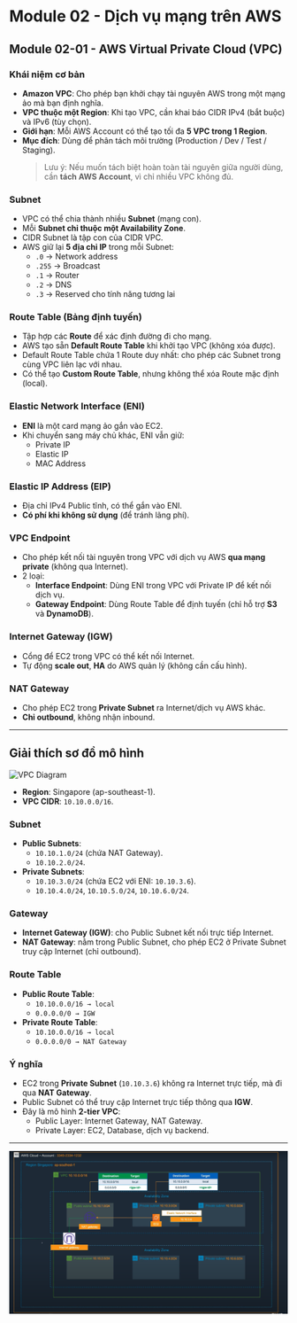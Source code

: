 # Module 02 - Dịch vụ mạng trên AWS

## Module 02-01 - AWS Virtual Private Cloud (VPC)

### Khái niệm cơ bản
- **Amazon VPC**: Cho phép bạn khởi chạy tài nguyên AWS trong một mạng ảo mà bạn định nghĩa.  
- **VPC thuộc một Region**: Khi tạo VPC, cần khai báo CIDR IPv4 (bắt buộc) và IPv6 (tùy chọn).  
- **Giới hạn**: Mỗi AWS Account có thể tạo tối đa **5 VPC trong 1 Region**.  
- **Mục đích**: Dùng để phân tách môi trường (Production / Dev / Test / Staging).  
  > Lưu ý: Nếu muốn tách biệt hoàn toàn tài nguyên giữa người dùng, cần **tách AWS Account**, vì chỉ nhiều VPC không đủ.  

### Subnet
- VPC có thể chia thành nhiều **Subnet** (mạng con).  
- Mỗi **Subnet chỉ thuộc một Availability Zone**.  
- CIDR Subnet là tập con của CIDR VPC.  
- AWS giữ lại **5 địa chỉ IP** trong mỗi Subnet:  
  - `.0` → Network address  
  - `.255` → Broadcast  
  - `.1` → Router  
  - `.2` → DNS  
  - `.3` → Reserved cho tính năng tương lai  

### Route Table (Bảng định tuyến)
- Tập hợp các **Route** để xác định đường đi cho mạng.  
- AWS tạo sẵn **Default Route Table** khi khởi tạo VPC (không xóa được).  
- Default Route Table chứa 1 Route duy nhất: cho phép các Subnet trong cùng VPC liên lạc với nhau.  
- Có thể tạo **Custom Route Table**, nhưng không thể xóa Route mặc định (local).  

### Elastic Network Interface (ENI)
- **ENI** là một card mạng ảo gắn vào EC2.  
- Khi chuyển sang máy chủ khác, ENI vẫn giữ:  
  - Private IP  
  - Elastic IP  
  - MAC Address  

### Elastic IP Address (EIP)
- Địa chỉ IPv4 Public tĩnh, có thể gắn vào ENI.  
- **Có phí khi không sử dụng** (để tránh lãng phí).  

### VPC Endpoint
- Cho phép kết nối tài nguyên trong VPC với dịch vụ AWS **qua mạng private** (không qua Internet).  
- 2 loại:  
  - **Interface Endpoint**: Dùng ENI trong VPC với Private IP để kết nối dịch vụ.  
  - **Gateway Endpoint**: Dùng Route Table để định tuyến (chỉ hỗ trợ **S3** và **DynamoDB**).  

### Internet Gateway (IGW)
- Cổng để EC2 trong VPC có thể kết nối Internet.  
- Tự động **scale out**, **HA** do AWS quản lý (không cần cấu hình).  

### NAT Gateway
- Cho phép EC2 trong **Private Subnet** ra Internet/dịch vụ AWS khác.  
- **Chỉ outbound**, không nhận inbound.  

---

## Giải thích sơ đồ mô hình

![VPC Diagram](image.png.png)

- **Region**: Singapore (ap-southeast-1).  
- **VPC CIDR**: `10.10.0.0/16`.  

### Subnet
- **Public Subnets**:  
  - `10.10.1.0/24` (chứa NAT Gateway).  
  - `10.10.2.0/24`.  
- **Private Subnets**:  
  - `10.10.3.0/24` (chứa EC2 với ENI: `10.10.3.6`).  
  - `10.10.4.0/24`, `10.10.5.0/24`, `10.10.6.0/24`.  

### Gateway
- **Internet Gateway (IGW)**: cho Public Subnet kết nối trực tiếp Internet.  
- **NAT Gateway**: nằm trong Public Subnet, cho phép EC2 ở Private Subnet truy cập Internet (chỉ outbound).  

### Route Table
- **Public Route Table**:  
  - `10.10.0.0/16 → local`  
  - `0.0.0.0/0 → IGW`  
- **Private Route Table**:  
  - `10.10.0.0/16 → local`  
  - `0.0.0.0/0 → NAT Gateway`  

### Ý nghĩa
- EC2 trong **Private Subnet** (`10.10.3.6`) không ra Internet trực tiếp, mà đi qua **NAT Gateway**.  
- Public Subnet có thể truy cập Internet trực tiếp thông qua **IGW**.  
- Đây là mô hình **2-tier VPC**:  
  - Public Layer: Internet Gateway, NAT Gateway.  
  - Private Layer: EC2, Database, dịch vụ backend.  

---


![alt text](image.png)
